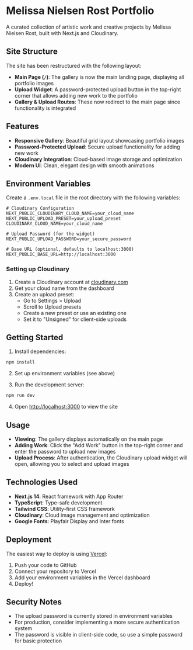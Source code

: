 # Melissa Nielsen Rost Portfolio

A curated collection of artistic work and creative projects by Melissa Nielsen Rost, built with Next.js and Cloudinary.

## Site Structure

The site has been restructured with the following layout:

- **Main Page (`/`)**: The gallery is now the main landing page, displaying all portfolio images
- **Upload Widget**: A password-protected upload button in the top-right corner that allows adding new work to the portfolio
- **Gallery & Upload Routes**: These now redirect to the main page since functionality is integrated

## Features

- **Responsive Gallery**: Beautiful grid layout showcasing portfolio images
- **Password-Protected Upload**: Secure upload functionality for adding new work
- **Cloudinary Integration**: Cloud-based image storage and optimization
- **Modern UI**: Clean, elegant design with smooth animations

## Environment Variables

Create a `.env.local` file in the root directory with the following variables:

```env
# Cloudinary Configuration
NEXT_PUBLIC_CLOUDINARY_CLOUD_NAME=your_cloud_name
NEXT_PUBLIC_UPLOAD_PRESET=your_upload_preset
CLOUDINARY_CLOUD_NAME=your_cloud_name

# Upload Password (for the widget)
NEXT_PUBLIC_UPLOAD_PASSWORD=your_secure_password

# Base URL (optional, defaults to localhost:3000)
NEXT_PUBLIC_BASE_URL=http://localhost:3000
```

### Setting up Cloudinary

1. Create a Cloudinary account at [cloudinary.com](https://cloudinary.com)
2. Get your cloud name from the dashboard
3. Create an upload preset:
   - Go to Settings > Upload
   - Scroll to Upload presets
   - Create a new preset or use an existing one
   - Set it to "Unsigned" for client-side uploads

## Getting Started

1. Install dependencies:
```bash
npm install
```

2. Set up environment variables (see above)

3. Run the development server:
```bash
npm run dev
```

4. Open [http://localhost:3000](http://localhost:3000) to view the site

## Usage

- **Viewing**: The gallery displays automatically on the main page
- **Adding Work**: Click the "Add Work" button in the top-right corner and enter the password to upload new images
- **Upload Process**: After authentication, the Cloudinary upload widget will open, allowing you to select and upload images

## Technologies Used

- **Next.js 14**: React framework with App Router
- **TypeScript**: Type-safe development
- **Tailwind CSS**: Utility-first CSS framework
- **Cloudinary**: Cloud image management and optimization
- **Google Fonts**: Playfair Display and Inter fonts

## Deployment

The easiest way to deploy is using [Vercel](https://vercel.com):

1. Push your code to GitHub
2. Connect your repository to Vercel
3. Add your environment variables in the Vercel dashboard
4. Deploy!

## Security Notes

- The upload password is currently stored in environment variables
- For production, consider implementing a more secure authentication system
- The password is visible in client-side code, so use a simple password for basic protection
